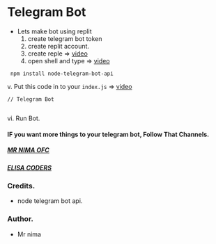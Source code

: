 
<h1>Telegram Bot </h1>

* Lets make bot using replit
  1. create telegram bot token
  2. create replit account.
  3. create reple => [video](https://)
  4. open shell and type => [video]()
```
 npm install node-telegram-bot-api

 ```
  v. Put this code in to your `index.js` =>  [video](https://)

```
// Telegram Bot


```
vi. Run Bot.



#### IF you want more things to your telegram bot, Follow That Channels.
##### [MR NIMA OFC]()
##### [ELISA CODERS]()
### Credits.
- node telegram bot api.

### Author.
- Mr nima
